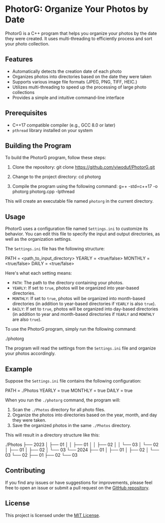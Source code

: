 # PhotorG: Organize Your Photos by Date

PhotorG is a C++ program that helps you organize your photos by the date they were created. It uses multi-threading to efficiently process and sort your photo collection.

## Features

- Automatically detects the creation date of each photo
- Organizes photos into directories based on the date they were taken
- Supports various image file formats (JPEG, PNG, TIFF, HEIC.)
- Utilizes multi-threading to speed up the processing of large photo collections
- Provides a simple and intuitive command-line interface

## Prerequisites

- C++17 compatible compiler (e.g., GCC 8.0 or later)
- `pthread` library installed on your system

## Building the Program

To build the PhotorG program, follow these steps:

1. Clone the repository:
   git clone https://github.com/yiwoduf/PhotorG.git

2. Change to the project directory:
   cd photorg

3. Compile the program using the following command:
   g++ -std=c++17 -o photorg photorg.cpp -lpthread

This will create an executable file named `photorg` in the current directory.

## Usage

PhotorG uses a configuration file named `Settings.ini` to customize its behavior. You can edit this file to specify the input and output directories, as well as the organization settings.

The `Settings.ini` file has the following structure:

PATH = <path_to_input_directory>
YEARLY = <true/false>
MONTHLY = <true/false>
DAILY = <true/false>

Here's what each setting means:

- `PATH`: The path to the directory containing your photos.
- `YEARLY`: If set to `true`, photos will be organized into year-based directories.
- `MONTHLY`: If set to `true`, photos will be organized into month-based directories (in addition to year-based directories if `YEARLY` is also `true`).
- `DAILY`: If set to `true`, photos will be organized into day-based directories (in addition to year and month-based directories if `YEARLY` and `MONTHLY` are also `true`).

To use the PhotorG program, simply run the following command:

./photorg

The program will read the settings from the `Settings.ini` file and organize your photos accordingly.

## Example

Suppose the `Settings.ini` file contains the following configuration:

PATH = ./Photos
YEARLY = true
MONTHLY = true
DAILY = true

When you run the `./photorg` command, the program will:

1. Scan the `./Photos` directory for all photo files.
2. Organize the photos into directories based on the year, month, and day they were taken.
3. Save the organized photos in the same `./Photos` directory.

This will result in a directory structure like this:

./Photos
├── 2023
│ ├── 01
│ │ ├── 01
│ │ ├── 02
│ │ └── 03
│ └── 02
│ ├── 01
│ ├── 02
│ └── 03
└── 2024
├── 01
│ ├── 01
│ ├── 02
│ └── 03
└── 02
├── 01
├── 02
└── 03

## Contributing

If you find any issues or have suggestions for improvements, please feel free to open an issue or submit a pull request on the [GitHub repository](https://github.com/your-username/photorg).

## License

This project is licensed under the [MIT License](LICENSE).
